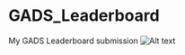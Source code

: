 # GADS_Leaderboard
My GADS Leaderboard submission
![Alt text](/relative/path/to/img.jpg?raw=true "Optional Title")
